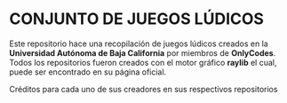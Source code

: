 # CONJUNTO DE JUEGOS LÚDICOS
Este repositorio hace una recopilación de juegos lúdicos creados en la **Universidad Autónoma de Baja California** por miembros de **OnlyCodes**.
Todos los repositorios fueron creados con el motor gráfico **raylib** el cual, puede ser encontrado en su página oficial.

Créditos para cada uno de sus creadores en sus respectivos repositorios